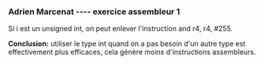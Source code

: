 ### Adrien Marcenat ---- exercice assembleur 1


Si i est un unsigned int, on peut enlever l'instruction and r4, r4, #255.  

**Conclusion:** utiliser le type int quand on a pas besoin d'un autre type est effectivement plus efficaces, cela génère moins d'instructions assembleurs.
